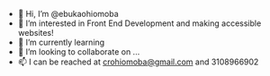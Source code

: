 - 👋 Hi, I’m @ebukaohiomoba
- 👀 I’m interested in Front End Development and making accessible websites!
- 🌱 I’m currently learning 
- 💞️ I’m looking to collaborate on ...
- 📫 I can be reached at crohiomoba@gmail.com and 3108966902

<!---
ebukaohiomoba/ebukaohiomoba is a ✨ special ✨ repository because its `README.md` (this file) appears on your GitHub profile.
You can click the Preview link to take a look at your changes.
--->
